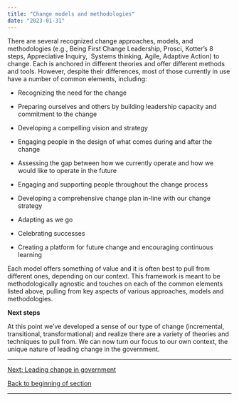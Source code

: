 ```yaml
---
title: "Change models and methodologies"
date: "2023-01-31"
---
```


There are several recognized change approaches, models, and methodologies (e.g., Being First Change Leadership, Prosci, Kotter’s 8 steps, Appreciative Inquiry,  Systems thinking, Agile, Adaptive Action) to change. Each is anchored in different theories and offer different methods and tools. However, despite their differences, most of those currently in use have a number of common elements, including:

- Recognizing the need for the change

- Preparing ourselves and others by building leadership capacity and commitment to the change

- Developing a compelling vision and strategy

- Engaging people in the design of what comes during and after the change

- Assessing the gap between how we currently operate and how we would like to operate in the future

- Engaging and supporting people throughout the change process

- Developing a comprehensive change plan in-line with our change strategy

- Adapting as we go

- Celebrating successes

- Creating a platform for future change and encouraging continuous learning

Each model offers something of value and it is often best to pull from different ones, depending on our context. This framework is meant to be methodologically agnostic and touches on each of the common elements listed above, pulling from key aspects of various approaches, models and methodologies.

**Next steps**  
  
At this point we’ve developed a sense of our type of change (incremental, transitional, transformational) and realize there are a variety of theories and techniques to pull from. We can now turn our focus to our own context, the unique nature of leading change in the government.

* * *

[Next: Leading change in government](/framework-for-leading-change/leading-change-in-government)

[Back to beginning of section](/framework-for-leading-change/navigating-the-world-of-change/)

* * *
